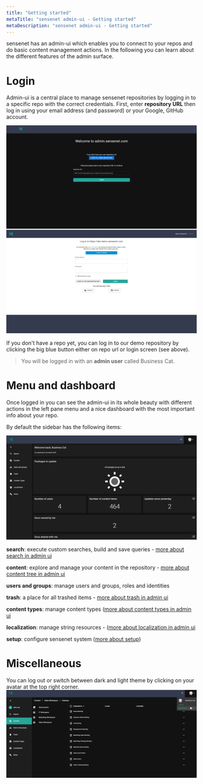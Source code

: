```yaml
---
title: "Getting started"
metaTitle: "sensenet admin-ui - Getting started"
metaDescription: "sensenet admin-ui - Getting started"
---
```


sensenet has an admin-ui which enables you to connect to your repos and do basic content management actions. In the following you can learn about the different features of the admin surface.

# Login

Admin-ui is a central place to manage sensenet repositories by logging in to a specific repo with the correct credentials.
First, enter **repository URL** then log in using your email address (and password) or your Google, GitHub account.

![repo url](./img/adminui_repo.png)
![login](./img/admin-ui_logincredentials.png)

If you don't have a repo yet, you can log in to our demo repository by clicking the big blue button either on repo url or login screen (see above).

> You will be logged in with an **admin user** called Business Cat.

# Menu and dashboard
Once logged in you can see the admin-ui in its whole beauty with different actions in the left pane menu and a nice dashboard with the most important info about your repo.

By default the sidebar has the following items:

![dashboard](./img/dashboard_new.png)

**search**: execute custom searches, build and save queries - [more about search in admin ui](/guides/search)

**content**: explore and manage your content in the repository - [more about content tree in admin ui](/guides/content-management/content-tree)

**users and groups**: manage users and groups, roles and identities

**trash**: a place for all trashed items - [more about trash in admin ui](/guides/content-management/trash)

**content types**: manage content types ([more about content types in admin ui](/guides/content_types)

**localization**: manage string resources - ([more about localization in admin ui](/guides/localization)

**setup**: configure sensenet system ([more about setup](/guides/setup))

# Miscellaneous

You can log out or switch between dark and light theme by clicking on your avatar at the top right corner.
![avatar](./img/logout_dark.png)
